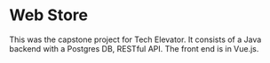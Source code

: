 # Web Store

This was the capstone project for Tech Elevator. It consists of a Java backend with a Postgres DB, RESTful API. The front end is in Vue.js.
